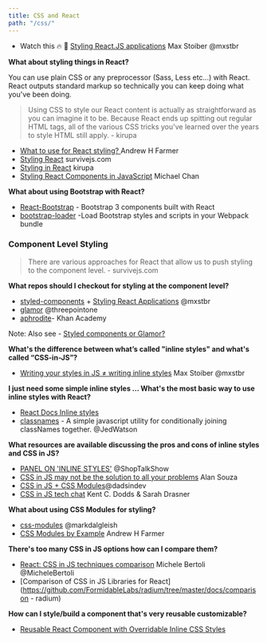 ```yaml
---
title: CSS and React
path: "/css/"
---
```


* Watch this 🔥 💯 [Styling React.JS applications](https://www.youtube.com/watch?v=19gqsBc_Cx0) Max Stoiber @mxstbr

**What about styling things in React?**

You can use plain CSS or any preprocessor (Sass, Less etc...) with React.  React outputs standard markup so technically you can keep doing what you've been doing.

> Using CSS to style our React content is actually as straightforward as you can imagine it to be. Because React ends up spitting out regular HTML tags, all of the various CSS tricks you've learned over the years to style HTML still apply. -  kirupa


* [What to use for React styling? ](http://andrewhfarmer.com/how-to-style-react) Andrew H Farmer
* [Styling React](http://survivejs.com/react/advanced-techniques/styling-react) survivejs.com
* [Styling in React](https://www.kirupa.com/react/styling_in_react.htm) kirupa
* [Styling React Components in JavaScript](https://www.youtube.com/watch?v=0aBv8dsZs84) Michael Chan


**What about using Bootstrap with React?**
* [React-Bootstrap](https://react-bootstrap.github.io) - Bootstrap 3 components built with React
* [bootstrap-loader](https://github.com/shakacode/bootstrap-loader) -Load Bootstrap styles and scripts in your Webpack bundle

### Component Level Styling

>  There are various approaches for React that allow us to push styling to the component level. -  survivejs.com


**What repos should I checkout for styling at the component level?**

* [styled-components](https://github.com/styled-components/styled-components) + [Styling React Applications](https://youtu.be/1Urj4TZ5BLI) @mxstbr
* [glamor](https://github.com/threepointone/glamor) @threepointone
* [aphrodite](https://github.com/Khan/aphrodite)- Khan Academy

Note: Also see - [Styled components or Glamor?](https://www.reddit.com/r/reactjs/comments/5eq8ew/styled_components_or_glamor)


**What's the difference between what’s called "inline styles" and what's called “CSS-in-JS”?**
* [Writing your styles in JS ≠ writing inline styles](http://mxstbr.blog/2016/11/inline-styles-vs-css-in-js) Max Stoiber @mxstbr


**I just need some simple inline styles ... What's the most basic way to use inline styles with React?**

* [React Docs Inline styles](https://facebook.github.io/react/docs/dom-elements.html#style)
* [classnames](https://github.com/JedWatson/classnames) - A simple javascript utility for conditionally joining classNames together. @JedWatson

**What resources are available discussing the pros and cons of inline styles and CSS in JS?**
* [PANEL ON 'INLINE STYLES'](http://shoptalkshow.com/episodes/180-panel-on-inline-styles) @ShopTalkShow
* [CSS in JS may not be the solution to all your problems](https://blog.grommet.io/post/2016/08/10/css-in-js-may-not-be-the-solution-to-all-your-problems) Alan Souza
* [CSS in JS + CSS Modules](http://www.dadsindev.com/12)@dadsindev
* [CSS in JS tech chat](https://www.youtube.com/watch?v=BXOF_8jDdf8) Kent C. Dodds & Sarah Drasner

**What about using CSS Modules for styling?**
* [css-modules](https://github.com/css-modules/css-modules) @markdalgleish
* [CSS Modules by Example](http://andrewhfarmer.com/css-modules-by-example) Andrew H Farmer

**There's too many CSS in JS options how can I compare them?**
* [React: CSS in JS techniques comparison](https://github.com/MicheleBertoli/css-in-js) Michele Bertoli @MicheleBertoli
* [Comparison of CSS in JS Libraries for React](https://github.com/FormidableLabs/radium/tree/master/docs/comparison - radium)

**How can I style/build a component that's very reusable customizable?**
* [Reusable React Component with Overridable Inline CSS Styles](http://staxmanade.com/2016/06/reusable-react-component-with-overridable-inline-css-styles/)
